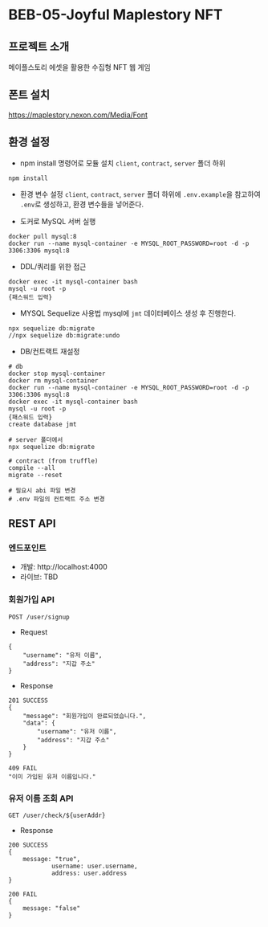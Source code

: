 # BEB-05-Joyful Maplestory NFT

## 프로젝트 소개

메이플스토리 에셋을 활용한 수집형 NFT 웹 게임

## 폰트 설치

https://maplestory.nexon.com/Media/Font

## 환경 설정

- npm install 명령어로 모듈 설치 
`client`, `contract`, `server` 폴더 하위

```
npm install
```
- 환경 변수 설정
`client`, `contract`, `server` 폴더 하위에 `.env.example`을 참고하여 `.env`로 생성하고, 환경 변수들을 넣어준다.

- 도커로 MySQL 서버 실행

```
docker pull mysql:8
docker run --name mysql-container -e MYSQL_ROOT_PASSWORD=root -d -p 3306:3306 mysql:8
```

- DDL/쿼리를 위한 접근
```
docker exec -it mysql-container bash
mysql -u root -p
{패스워드 입력}
```

- MYSQL Sequelize 사용법
mysql에 `jmt` 데이터베이스 생성 후 진행한다.
```
npx sequelize db:migrate
//npx sequelize db:migrate:undo
```


- DB/컨트랙트 재설정
```
# db
docker stop mysql-container
docker rm mysql-container
docker run --name mysql-container -e MYSQL_ROOT_PASSWORD=root -d -p 3306:3306 mysql:8
docker exec -it mysql-container bash
mysql -u root -p
{패스워드 입력}
create database jmt

# server 폴더에서
npx sequelize db:migrate

# contract (from truffle)
compile --all
migrate --reset

# 필요시 abi 파일 변경
# .env 파일의 컨트랙트 주소 변경
```

## REST API

### 엔드포인트
- 개발: http://localhost:4000
- 라이브: TBD

### 회원가입 API

```
POST /user/signup
```

- Request
```
{
    "username": "유저 이름",
    "address": "지갑 주소"
}
```


- Response
```
201 SUCCESS
{
    "message": "회원가입이 완료되었습니다.",
    "data": {
        "username": "유저 이름",
        "address": "지갑 주소"
    }
}

409 FAIL
"이미 가입된 유저 이름입니다."
```

### 유저 이름 조회 API
```
GET /user/check/${userAddr}
```
- Response
```
200 SUCCESS
{
    message: "true",
            username: user.username,
            address: user.address
}

200 FAIL
{
    message: "false"
}
```
